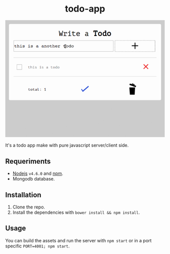 <h1 align="center">todo-app</h1>

<p align="center">
  <img src="app.gif">
</p>

It's a todo app make with pure javascript server/client side.

## Requeriments

-   [Nodejs](https://nodejs.org) `v4.6.0` and [npm](https://npmjs.org).
-   Mongodb database.

## Installation

1.  Clone the repo.
2.  Install the dependencies with `bower install && npm install`.

## Usage

You can build the assets and run the server with `npm start` or in a port specific `PORT=4001; npm start`.
